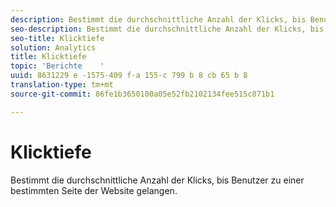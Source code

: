 ```yaml
---
description: Bestimmt die durchschnittliche Anzahl der Klicks, bis Benutzer zu einer bestimmten Seite der Website gelangen.
seo-description: Bestimmt die durchschnittliche Anzahl der Klicks, bis Benutzer zu einer bestimmten Seite der Website gelangen.
seo-title: Klicktiefe
solution: Analytics
title: Klicktiefe
topic: 'Berichte    '
uuid: 8631229 e -1575-409 f-a 155-c 799 b 8 cb 65 b 8
translation-type: tm+mt
source-git-commit: 86fe1b3650100a05e52fb2102134fee515c871b1

---
```



# Klicktiefe

Bestimmt die durchschnittliche Anzahl der Klicks, bis Benutzer zu einer bestimmten Seite der Website gelangen.

